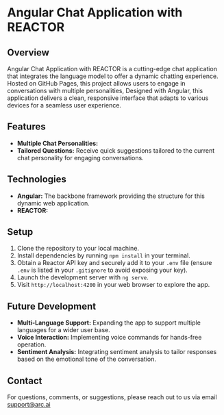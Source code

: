 # Angular Chat Application with REACTOR

## Overview

Angular Chat Application with REACTOR is a cutting-edge chat application that integrates the language model to offer a dynamic chatting experience. Hosted on GitHub Pages, this project allows users to engage in conversations with multiple personalities, Designed with Angular, this application delivers a clean, responsive interface that adapts to various devices for a seamless user experience.
 

## Features

- **Multiple Chat Personalities:**  
- **Tailored Questions:** Receive quick suggestions tailored to the current chat personality for engaging conversations.

## Technologies

- **Angular:** The backbone framework providing the structure for this dynamic web application.
- **REACTOR:**


## Setup

1. Clone the repository to your local machine.
2. Install dependencies by running `npm install` in your terminal.
3. Obtain a Reactor API key and securely add it to your `.env` file (ensure `.env` is listed in your `.gitignore` to avoid exposing your key).
4. Launch the development server with `ng serve`.
5. Visit `http://localhost:4200` in your web browser to explore the app.

## Future Development

- **Multi-Language Support:** Expanding the app to support multiple languages for a wider user base.
- **Voice Interaction:** Implementing voice commands for hands-free operation.
- **Sentiment Analysis:** Integrating sentiment analysis to tailor responses based on the emotional tone of the conversation.

## Contact

For questions, comments, or suggestions, please reach out to us via email support@arc.ai

